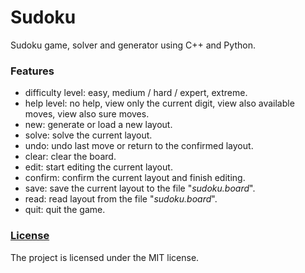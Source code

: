 # Sudoku
Sudoku game, solver and generator using C++ and Python.

### Features
- difficulty level: easy, medium / hard / expert, extreme.
- help level: no help, view only the current digit, view also available moves, view also sure moves.
- new: generate or load a new layout.
- solve: solve the current layout.
- undo: undo last move or return to the confirmed layout.
- clear: clear the board.
- edit: start editing the current layout.
- confirm: confirm the current layout and finish editing.
- save: save the current layout to the file "*sudoku.board*".
- read: read layout from the file "*sudoku.board*".
- quit: quit the game.

### [License](https://github.com/rajszym/Sudoku/blob/master/LICENSE)
The project is licensed under the MIT license.
